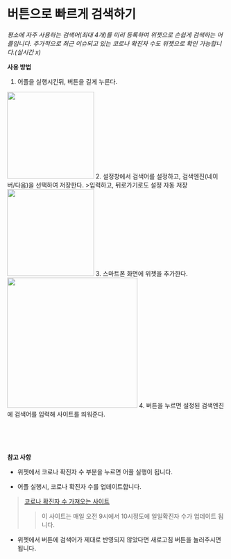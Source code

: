 # 버튼으로 빠르게 검색하기
*평소에 자주 사용하는 검색어(최대 4개)를 미리 등록하여 위젯으로 손쉽게 검색하는 어플입니다.*
*추가적으로 최근 이슈되고 있는 코로나 확진자 수도 위젯으로 확인 가능합니다.(실시간 x)*

**사용 방법**
1. 어플을 실행시킨뒤, 버튼을 길게 누른다.
<img src="https://user-images.githubusercontent.com/72802137/103617312-663b6780-4f71-11eb-858d-24199a4bc210.jpg" width="200">
2. 설정창에서 검색어를 설정하고, 검색엔진(네이버/다음)을 선택하여 저장한다.
>입력하고, 뒤로가기로도 설정 자동 저장
<img src="https://user-images.githubusercontent.com/72802137/103617317-689dc180-4f71-11eb-85bc-ee1fa3edeeb2.jpg" width="200">
3. 스마트폰 화면에 위젯을 추가한다.
<img src="https://user-images.githubusercontent.com/72802137/103617322-69365800-4f71-11eb-8ad1-c2561581f3dd.jpg" width="300">
4. 버튼을 누르면 설정된 검색엔진에 검색어를 입력해 사이트를 띄워준다.

<br/><br/><br/>

**참고 사항**

* 위젯에서 코로나 확진자 수 부분을 누르면 어플 실행이 됩니다.

- 어플 실행시, 코로나 확진자 수를 업데이트합니다.
>[코로나 확진자 수 가져오는 사이트](http://ncov.mohw.go.kr/)
>>이 사이트는 매일 오전 9시에서 10시정도에 일일확진자 수가 업데이트 됩니다.

+ 위젯에서 버튼에 검색어가 제대로 반영되지 않았다면 새로고침 버튼을 눌러주시면 됩니다.
